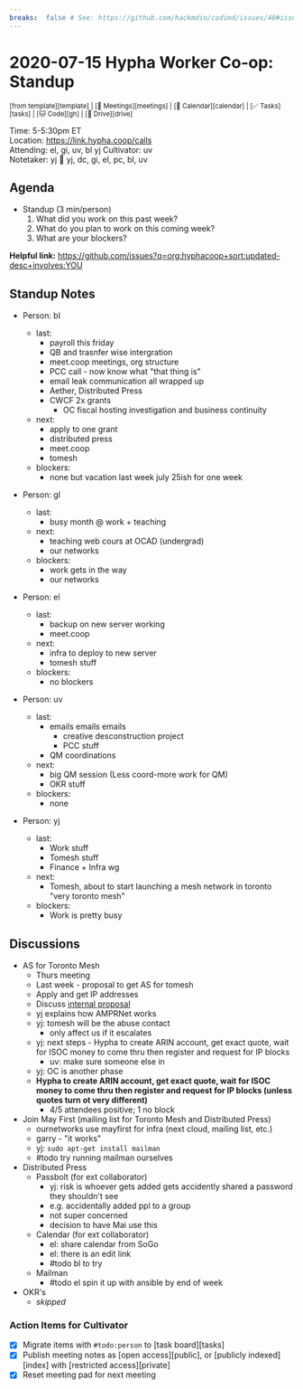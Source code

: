 ```yaml
---
breaks:  false # See: https://github.com/hackmdio/codimd/issues/40#issuecomment-172927690
---
```

# 2020-07-15 Hypha Worker Co-op: Standup

<sup>[from template][template] | [:notebook: Meetings][meetings] | [:date: Calendar][calendar] | [:white_check_mark: Tasks][tasks] | [:cat: Code][gh] | [:open_file_folder: Drive][drive]</sup>

Time:       5-5:30pm ET  
Location:   https://link.hypha.coop/calls  
Attending:  el, gi, uv, bl yj
Cultivator: uv  
Notetaker:  yj :raising_hand: yj, dc, gi, el, pc, bl, uv

## Agenda

- Standup (3 min/person)
  1. What did you work on this past week?
  2. What do you plan to work on this coming week?
  3. What are your blockers?
  
**Helpful link:** https://github.com/issues?q=org:hyphacoop+sort:updated-desc+involves:YOU

## Standup Notes

- Person: bl
	- last:
	    - payroll this friday
	    - QB and trasnfer wise intergration
	    - meet.coop meetings, org structure
	    - PCC call - now know what "that thing is"
	    - email leak communication all wrapped up
	    - Aether, Distributed Press
	    - CWCF 2x grants
	        - OC fiscal hosting investigation and business continuity
	- next:
	    - apply to one grant
	    - distributed press
	    - meet.coop
	    - tomesh
	- blockers:
	    - none but vacation last week july 25ish for one week
- Person: gl
	- last: 
	    - busy month @ work + teaching
	- next: 
	    - teaching web cours at OCAD (undergrad)
	    - our networks
	- blockers: 
	    - work gets in the way
	    - our networks
- Person: el
	- last: 
	    - backup on new server working
	    - meet.coop
	- next: 
	    - infra to deploy to new server
	    - tomesh stuff
	- blockers: 
	    - no blockers
- Person: uv
	- last:
	    - emails emails emails
	        - creative desconstruction project
	        - PCC stuff
        - QM coordinations
	- next: 
	    - big QM session (Less coord-more work for QM)
	    - OKR stuff
	- blockers: 
	    - none

- Person: yj
	- last: 
	    - Work stuff
	    - Tomesh stuff
	    - Finance + Infra wg
	- next: 
	    - Tomesh, about to start launching a mesh network in toronto "very toronto mesh"
	- blockers: 
	    - Work is pretty busy

## Discussions

- AS for Toronto Mesh
    - Thurs meeting
    - Last week - proposal to get AS for tomesh
    - Apply and get IP addresses
    - Discuss [internal proposal](https://github.com/hyphacoop/organizing-private/blob/toronto-community-network/internal-proposals/2020-07-13-toronto-community-network.md)
    - yj explains how AMPRNet works
    - yj: tomesh will be the abuse contact
        - only affect us if it escalates
    - yj: next steps - Hypha to create ARIN account, get exact quote, wait for ISOC money to come thru then register and request for IP blocks
        - uv: make sure someone else in 
    - yj: OC is another phase
    - **Hypha to create ARIN account, get exact quote, wait for ISOC money to come thru then register and request for IP blocks (unless quotes turn ot very different)**
        - 4/5 attendees positive; 1 no block
- Join May First (mailing list for Toronto Mesh and Distributed Press)
    - ournetworks use mayfirst for infra (next cloud, mailing list, etc.)
    - garry - "it works"
    - yj: `sudo apt-get install mailman`
    - #todo try running mailman ourselves
- Distributed Press
    - Passbolt (for ext collaborator)
        - yj: risk is whoever gets added gets accidently shared a password they shouldn't see
        - e.g. accidentally added ppl to a group
        - not super concerned
        - decision to have Mai use this
    - Calendar (for ext collaborator)
        - el: share calendar from SoGo
        - el: there is an edit link
        - #todo bl to try
    - Mailman
        - #todo el spin it up with ansible by end of week
- OKR's
    - _skipped_

### Action Items for Cultivator

- [x] Migrate items with `#todo:person` to [task board][tasks]
- [x] Publish meeting notes as [open access][public], or [publicly indexed][index] with [restricted access][private]
- [x] Reset meeting pad for next meeting
